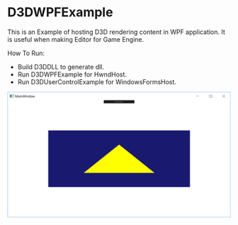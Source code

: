 # D3DWPFExample

This is an Example of hosting D3D rendering content in WPF application.
It is useful when making Editor for Game Engine.

How To Run:

- Build D3DDLL to generate dll.
- Run D3DWPFExample for HwndHost.
- Run D3DUserControlExample for WindowsFormsHost.


![](screenshot.png)
